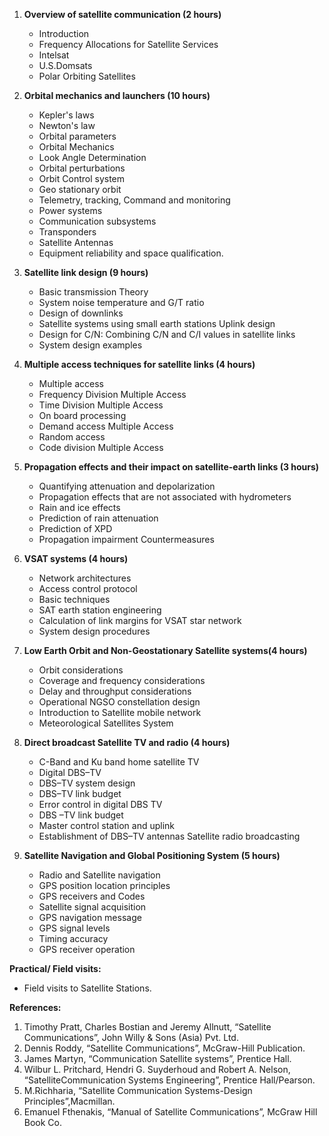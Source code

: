 1. **Overview of satellite communication (2 hours)**
    * Introduction
    * Frequency Allocations for Satellite Services 
    * Intelsat 
    * U.S.Domsats
    * Polar Orbiting Satellites

2. **Orbital mechanics and launchers (10 hours)**
    * Kepler's laws
    * Newton's law
    * Orbital parameters
    * Orbital Mechanics
    * Look Angle Determination
    * Orbital perturbations
    * Orbit Control system
    * Geo stationary orbit
    * Telemetry, tracking, Command and monitoring
    * Power systems
    * Communication subsystems
    * Transponders
    * Satellite Antennas
    * Equipment reliability and space qualification.

3. **Satellite link design (9 hours)**
    * Basic transmission Theory
    * System noise temperature and G/T ratio
    * Design of downlinks
    * Satellite systems using small earth stations Uplink design
    * Design for C/N: Combining C/N and C/I values in satellite links
    * System design examples

4. **Multiple access techniques for satellite links (4 hours)**
    * Multiple access
    * Frequency Division Multiple Access
    * Time Division Multiple Access
    * On board processing
    * Demand access Multiple Access
    * Random access
    * Code division Multiple Access

5. **Propagation effects and their impact on satellite-earth links (3 hours)**
    * Quantifying attenuation and depolarization
    * Propagation effects that are not associated with hydrometers
    * Rain and ice effects
    * Prediction of rain attenuation
    * Prediction of XPD
    * Propagation impairment Countermeasures

6. **VSAT systems (4 hours)**
    * Network architectures 
    * Access control protocol 
    * Basic techniques 
    * SAT earth station engineering 
    * Calculation of link margins for VSAT star network 
    * System design procedures

7. **Low Earth Orbit and Non-Geostationary Satellite systems(4 hours)**
    * Orbit considerations 
    * Coverage and frequency considerations 
    * Delay and throughput considerations 
    * Operational NGSO constellation design 
    * Introduction to Satellite mobile network
    * Meteorological Satellites System

8. **Direct broadcast Satellite TV and radio (4 hours)**
    * C-Band and Ku band home satellite TV 
    * Digital DBS–TV 
    * DBS–TV system design 
    * DBS–TV link budget
    * Error control in digital DBS TV 
    * DBS –TV link budget 
    * Master control station and uplink 
    * Establishment of DBS–TV antennas Satellite radio broadcasting

9. **Satellite Navigation and Global Positioning System (5 hours)**
    * Radio and Satellite navigation
    * GPS position location principles
    * GPS receivers and Codes 
    * Satellite signal acquisition
    * GPS navigation message
    * GPS signal levels
    * Timing accuracy
    * GPS receiver operation

**Practical/ Field visits:**

* Field visits to Satellite Stations. 

**References:**

1. Timothy Pratt, Charles Bostian and Jeremy Allnutt, “Satellite Communications”, John Willy & Sons (Asia) Pvt. Ltd.
2. Dennis Roddy, “Satellite Communications”, McGraw-Hill Publication.
3. James Martyn, “Communication Satellite systems”, Prentice Hall.
4. Wilbur L. Pritchard, Hendri G. Suyderhoud and Robert A. Nelson, “SatelliteCommunication Systems Engineering”, Prentice Hall/Pearson.
5. M.Richharia, “Satellite Communication Systems-Design Principles”,Macmillan.
6. Emanuel Fthenakis, “Manual of Satellite Communications”, McGraw Hill Book Co. 

